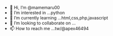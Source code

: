 - 👋 Hi, I’m @mamemaru00
- 👀 I’m interested in ...python
- 🌱 I’m currently learning ...html,css,php,javascript
- 💞️ I’m looking to collaborate on ...
- 📫 How to reach me ...tw/@apex46494

<!---
mamemaru00/mamemaru00 is a ✨ special ✨ repository because its `README.md` (this file) appears on your GitHub profile.
You can click the Preview link to take a look at your changes.
--->

